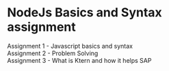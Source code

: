 # NodeJs Basics and Syntax assignment

Assignment 1 - Javascript basics and syntax<br>
Assignment 2 - Problem Solving<br>
Assignment 3 - What is Ktern and how it helps SAP
